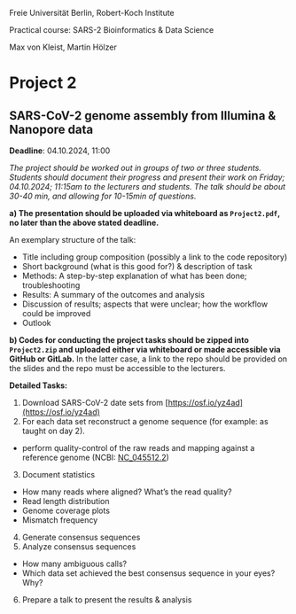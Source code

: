 Freie Universität Berlin, Robert-Koch Institute

Practical course: SARS-2 Bioinformatics & Data Science

Max von Kleist, Martin Hölzer

# Project 2

## SARS-CoV-2 genome assembly from Illumina & Nanopore data

**Deadline**: 04.10.2024, 11:00

*The project should be worked out in groups of two or three students. Students should document their progress and present their work on Friday; 04.10.2024; 11:15am to the lecturers and students. The talk should be about 30-40 min, and allowing for 10-15min of questions.*

**a) The presentation should be uploaded via whiteboard as `Project2.pdf`, no later than the above stated deadline.**

An exemplary structure of the talk: 
*	Title including group composition (possibly a link to the code repository)
*	Short background (what is this good for?) & description of task
*	Methods: A step-by-step explanation of what has been done; troubleshooting
*	Results: A summary of the outcomes and analysis
*	Discussion of results; aspects that were unclear; how the workflow could be improved 
*	Outlook

**b) Codes for conducting the project tasks should be zipped into `Project2.zip` and uploaded either via whiteboard or made accessible via GitHub or GitLab.** In the latter case, a link to the repo should be provided on the slides and the repo must be accessible to the lecturers.

**Detailed Tasks:**

1) Download SARS-CoV-2 date sets from [https://osf.io/yz4ad](https://osf.io/yz4ad) 
2) For each data set reconstruct a genome sequence (for example: as taught on day 2).
  * perform quality-control of the raw reads and mapping against a reference genome (NCBI: [NC_045512.2](https://www.ncbi.nlm.nih.gov/nuccore/NC_045512.2))
3) Document statistics 
  * How many reads where aligned? What’s the read quality?
  * Read length distribution
  * Genome coverage plots
  * Mismatch frequency
4) Generate consensus sequences
5) Analyze consensus sequences
  * How many ambiguous calls?
  * Which data set achieved the best consensus sequence in your eyes? Why? 
6) Prepare a talk to present the results & analysis


